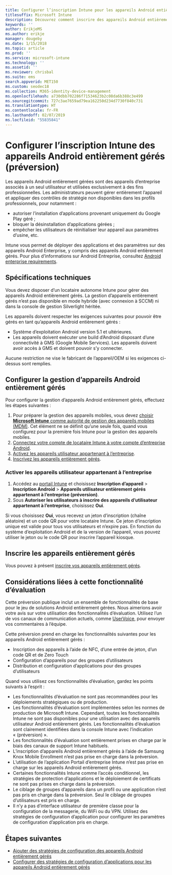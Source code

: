```yaml
---
title: Configurer l’inscription Intune pour les appareils Android entièrement gérés
titlesuffix: Microsoft Intune
description: Découvrez comment inscrire des appareils Android entièrement gérés dans Intune.
keywords: ''
author: ErikjeMS
ms.author: erikje
manager: dougeby
ms.date: 1/15/2018
ms.topic: article
ms.prod: ''
ms.service: microsoft-intune
ms.technology: ''
ms.assetid: ''
ms.reviewer: chrisbal
ms.suite: ems
search.appverid: MET150
ms.custom: seodec18
ms.collection: M365-identity-device-management
ms.openlocfilehash: a730dbb702286f71534623b2c08da6b388c3e499
ms.sourcegitcommit: 727c3ae7659ad79ea162250d234d7730f840c731
ms.translationtype: HT
ms.contentlocale: fr-FR
ms.lasthandoff: 02/07/2019
ms.locfileid: "55835841"
---
```

# <a name="set-up-intune-enrollment-of-android-fully-managed-devices-preview"></a>Configurer l’inscription Intune des appareils Android entièrement gérés (préversion)

Les appareils Android entièrement gérées sont des appareils d’entreprise associés à un seul utilisateur et utilisées exclusivement à des fins professionnelles. Les administrateurs peuvent gérer entièrement l’appareil et appliquer des contrôles de stratégie non disponibles dans les profils professionnels, pour notamment :
- autoriser l’installation d’applications provenant uniquement du Google Play géré ;
- bloquer la désinstallation d’applications gérées ;
- empêcher les utilisateurs de réinitialiser leur appareil aux paramètres d’usine, etc.

Intune vous permet de déployer des applications et des paramètres sur des appareils Android Enterprise, y compris des appareils Android entièrement gérés. Pour plus d’informations sur Android Entreprise, consultez [Android enterprise requirements](https://support.google.com/work/android/answer/6174145?hl=en&ref_topic=6151012).

## <a name="technical-requirements"></a>Spécifications techniques

Vous devez disposer d’un locataire autonome Intune pour gérer des appareils Android entièrement gérés. La gestion d’appareils entièrement gérés n’est pas disponible en mode hybride (avec connexion à SCCM) ni dans la console de gestion Silverlight héritée.

Les appareils doivent respecter les exigences suivantes pour pouvoir être gérés en tant qu’appareils Android entièrement gérés :

- Système d’exploitation Android version 5.1 et ultérieures.
- Les appareils doivent exécuter une build d’Android disposant d’une connectivité à GMS (Google Mobile Services). Les appareils doivent avoir accès à GMS et doivent pouvoir s’y connecter.

Aucune restriction ne vise le fabricant de l’appareil/OEM si les exigences ci-dessus sont remplies.

## <a name="set-up-android-fully-managed-device-management"></a>Configurer la gestion d’appareils Android entièrement gérés

Pour configurer la gestion d’appareils Android entièrement gérés, effectuez les étapes suivantes :

1. Pour préparer la gestion des appareils mobiles, vous devez [choisir **Microsoft Intune** comme autorité de gestion des appareils mobiles (MDM)](mdm-authority-set.md). Cet élément ne se définit qu’une seule fois, quand vous configurez pour la première fois Intune pour la gestion des appareils mobiles.
2. [Connectez votre compte de locataire Intune à votre compte d’entreprise Android](connect-intune-android-enterprise.md).
3. [Activez les appareils utilisateur appartenant à l’entreprise](#enable-corporate-owned-user-devices).
4. [Inscrivez les appareils entièrement gérés](#enroll-the-fully-managed-devices).

### <a name="enable-corporate-owned-user-devices"></a>Activer les appareils utilisateur appartenant à l’entreprise

1. Accédez au [portail Intune](https://portal.azure.com) et choisissez **Inscription d’appareil** > **Inscription Android** > **Appareils utilisateur entièrement gérés appartenant à l’entreprise (préversion)**.
2. Sous **Autoriser les utilisateurs à inscrire des appareils d’utilisateur appartenant à l’entreprise**, choisissez **Oui**.

Si vous choisissez **Oui**, vous recevez un jeton d’inscription (chaîne aléatoire) et un code QR pour votre locataire Intune. Ce jeton d’inscription unique est valide pour tous vos utilisateurs et n’expire pas. En fonction du système d’exploitation Android et de la version de l’appareil, vous pouvez utiliser le jeton ou le code QR pour inscrire l’appareil kiosque.

## <a name="enroll-the-fully-managed-devices"></a>Inscrire les appareils entièrement gérés
Vous pouvez à présent [inscrire vos appareils entièrement gérés](android-dedicated-devices-fully-managed-enroll.md).

## <a name="considerations-for-this-preview-feature"></a>Considérations liées à cette fonctionnalité d’évaluation
Cette préversion publique inclut un ensemble de fonctionnalités de base pour le jeu de solutions Android entièrement gérées. Nous aimerions avoir votre avis sur votre utilisation des fonctionnalités d’évaluation. Utilisez l’un de vos canaux de communication actuels, comme [UserVoice](https://microsoftintune.uservoice.com/forums/291681-ideas?category_id=210853), pour envoyer vos commentaires à l’équipe.

Cette préversion prend en charge les fonctionnalités suivantes pour les appareils Android entièrement gérés :
- Inscription des appareils à l’aide de NFC, d’une entrée de jeton, d’un code QR et de Zero Touch
- Configuration d’appareils pour des groupes d’utilisateurs
- Distribution et configuration d’applications pour des groupes d’utilisateurs


Quand vous utilisez ces fonctionnalités d’évaluation, gardez les points suivants à l’esprit :
- Les fonctionnalités d’évaluation ne sont pas recommandées pour les déploiements stratégiques ou de production. 
- Les fonctionnalités d’évaluation sont implémentées selon les normes de production de Microsoft Intune. Cependant, toutes les fonctionnalités Intune ne sont pas disponibles pour une utilisation avec des appareils utilisateur Android entièrement gérés. Les fonctionnalités d’évaluation sont clairement identifiées dans la console Intune avec l’indication « (préversion) ». 
- Les fonctionnalités d’évaluation sont entièrement prises en charge par le biais des canaux de support Intune habituels.
- L’inscription d’appareils Android entièrement gérés à l’aide de Samsung Knox Mobile Enrollment n’est pas prise en charge dans la préversion. 
- L’utilisation de l’application Portail d’entreprise Intune n’est pas prise en charge sur les appareils Android entièrement gérés. 
- Certaines fonctionnalités Intune comme l’accès conditionnel, les stratégies de protection d’applications et le déploiement de certificats ne sont pas prises en charge dans la préversion. 
- Le ciblage de groupes d’appareils dans un profil ou une application n’est pas pris en charge dans la préversion. Seul le ciblage de groupes d’utilisateurs est pris en charge. 
- Il n’y a pas d’interface utilisateur de première classe pour la configuration de la messagerie, du WiFi ou du VPN. Utilisez des stratégies de configuration d’application pour configurer les paramètres de configuration d’application pris en charge.

## <a name="next-steps"></a>Étapes suivantes
- [Ajouter des stratégies de configuration des appareils Android entièrement gérés](device-restrictions-android-for-work.md#device-owner-only)
- [Configurer des stratégies de configuration d’applications pour les appareils Android entièrement gérés](app-configuration-policies-use-android.md)

